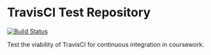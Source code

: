 # TravisCI Test Repository

[![Build Status](https://travis-ci.org/robbiejaeger/travis-test.svg?branch=master)](https://travis-ci.org/robbiejaeger/travis-test)

Test the viability of TravisCI for continuous integration in coursework.